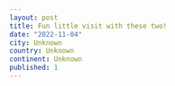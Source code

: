 ```yaml
---
layout: post
title: Fun little visit with these two!
date: "2022-11-04"
city: Unknown
country: Unknown
continent: Unknown
published: 1
---
```

